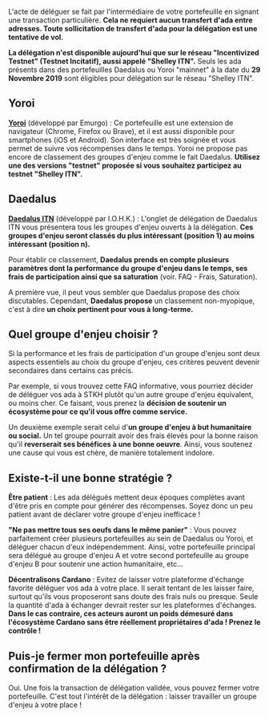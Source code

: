 L'acte de déléguer se fait par l'intermédiaire de votre portefeuille en signant une transaction particulière. **Cela ne requiert aucun transfert d'ada entre adresses. Toute sollicitation de transfert d'ada pour la délégation est une tentative de vol.**

**La délégation n'est disponible aujourd'hui que sur le réseau "Incentivized Testnet" (Testnet Incitatif), aussi appelé "Shelley ITN".** Seuls les ada présents dans des portefeuilles Daedalus ou Yoroi "mainnet" à la date du **29 Novembre 2019** sont éligibles pour délégation sur le réseau "Shelley ITN".

## Yoroi

[**Yoroi**](https://yoroi-wallet.com/#/) (développé par Emurgo) : Ce portefeuille est une extension de navigateur (Chrome, Firefox ou Brave), et il est aussi disponible pour smartphones (iOS et Android). Son interface est très soignée et vous permet de suivre vos récompenses dans le temps. Yoroi ne propose pas encore de classement des groupes d'enjeu comme le fait Daedalus. **Utilisez une des versions "testnet" proposée si vous souhaitez participez au testnet "Shelley ITN".**

## Daedalus

[**Daedalus ITN**](https://staking.cardano.org/en/delegation/) (développé par I.O.H.K.) : L'onglet de délégation de Daedalus ITN vous présentera tous les groupes d'enjeu ouverts à la délégation. **Ces groupes d'enjeu seront classés du plus intéressant (position 1) au moins intéressant (position n).**

Pour établir ce classement, **Daedalus prends en compte plusieurs paramètres dont la performance du groupe d'enjeu dans le temps, ses frais de participation ainsi que sa saturation** (voir. FAQ - Frais, Saturation).

A première vue, il peut vous sembler que Daedalus propose des choix discutables. Cependant, **Daedalus propose** un classement non-myopique, c'est à dire **un choix pertinent pour vous à long-terme.**

## Quel groupe d'enjeu choisir ?

Si la performance et les frais de participation d'un groupe d'enjeu sont deux aspects essentiels au choix du groupe d'enjeu, ces critères peuvent devenir secondaires dans certains cas précis.

Par exemple, si vous trouvez cette FAQ informative, vous pourriez décider de déléguer vos ada à STKH plutôt qu'un autre groupe d'enjeu équivalent, ou moins cher. Ce faisant, vous prenez la **décision de soutenir un écosystème pour ce qu'il vous offre comme service.**

Un deuxième exemple serait celui d'**un groupe d'enjeu à but humanitaire ou social.** Un tel groupe pourrait avoir des frais élevés pour la bonne raison qu'il **reverserait ses bénéfices à une bonne oeuvre**. Ainsi, vous soutenez une cause qui vous est chère, de manière totalement indolore.

## Existe-t-il une bonne stratégie ?

**Être patient** : Les ada délégués mettent deux époques complètes avant d'être pris en compte pour générer des récompenses. Soyez donc un peu patient avant de déclarer votre groupe d'enjeu inefficace !

**"Ne pas mettre tous ses oeufs dans le même panier"** : Vous pouvez parfaitement créer plusieurs portefeuilles au sein de Daedalus ou Yoroi, et déléguer chacun d'eux indépendemment. Ainsi, votre portefeuille principal sera délégué au groupe d'enjeu A et votre second portefeuille au groupe d'enjeu B pour soutenir une action humanitaire, etc...

**Décentralisons Cardano** : Evitez de laisser votre plateforme d'échange favorite déléguer vos ada à votre place. Il serait tentant de les laisser faire, surtout qu'ils vous proposeront sans doute des frais nuls ou presque. Seule la quantité d'ada à échanger devrait rester sur les plateformes d'échanges. **Dans le cas contraire, ces acteurs auront un poids démesuré dans l'écosystème Cardano sans être réellement propriétaires d'ada ! Prenez le contrôle !**

## Puis-je fermer mon portefeuille après confirmation de la délégation ?

Oui. Une fois la transaction de délégation validée, vous pouvez fermer votre portefeuille. C'est tout l'intérêt de la délégation : laisser travailler un groupe d'enjeu à votre place !
